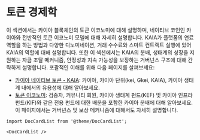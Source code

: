 # 토큰 경제학

이 섹션에서는 카이아 블록체인의 토큰 이코노미에 대해 설명하며, 네이티브 코인인 카이아와 전반적인 토큰 이코노미 모델에 대해 자세히 설명합니다.  KAIA가 플랫폼의 연료 역할을 하는 방법과 다양한 디노미네이션, 거래 수수료와 스마트 컨트랙트 실행에 있어 KAIA의 역할에 대해 설명합니다.  또한 이 섹션에서는 KAIA의 분배, 생태계의 성장을 지원하는 자금 조달 메커니즘, 안정성과 지속 가능성을 보장하는 거버넌스 구조에 대해 간략하게 설명합니다.  포괄적인 이해를 위해 다음 페이지를 살펴보세요:

- [카이아 네이티브 토큰 - KAIA](kaia-native-token.md): 카이아, 카이아 단위(kei, Gkei, KAIA), 카이아 생태계 내에서의 유용성에 대해 알아보세요.
- [토큰 이코노미](token-economy.md): 검증자, 커뮤니티 회원, 카이아 생태계 펀드(KEF) 및 카이아 인프라 펀드(KIF)와 같은 전용 펀드에 대한 배분을 포함한 카이아 분배에 대해 알아보세요.  이 페이지에서는 거버넌스 및 보상 메커니즘에 대해서도 자세히 설명합니다.

```mdx-code-block
import DocCardList from '@theme/DocCardList';

<DocCardList />
```

